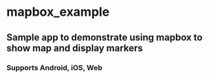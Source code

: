 # mapbox_example

## Sample app to demonstrate using mapbox to show map and display markers

### Supports Android, iOS, Web 